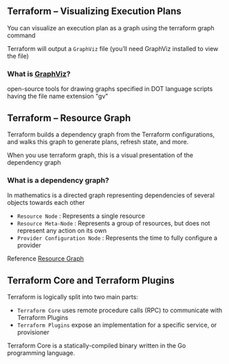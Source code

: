 ## Terraform – Visualizing Execution Plans​
You can visualize an execution plan as a graph using the terraform graph command​

Terraform will output a `GraphViz` file (you’ll need GraphViz installed to view the file)​

### What is [GraphViz](https://graphviz.org/)?​ 

open-source tools for drawing graphs specified in DOT language scripts having the file name extension "gv"​

## Terraform – Resource Graph​
Terraform builds a dependency graph from the Terraform configurations, and walks this graph to generate plans, refresh state, and more. ​

When you use terraform graph, this is a visual presentation of the dependency graph​

### What is a dependency graph?​

In mathematics is a directed graph representing dependencies of several objects towards each other​

- `Resource Node​​` :  Represents a single resource​
- `​Resource Meta-Node​​` : Represents a group of resources, but does not represent any action on its own​
- `Provider Configuration Node` : ​​Represents the time to fully configure a provider​

Reference [Resource Graph](https://www.terraform.io/docs/internals/graph.html)

## Terraform Core and Terraform Plugins​
Terraform is logically split into two main parts: ​

- `Terraform Core​`
uses remote procedure calls (RPC) to communicate with Terraform Plugins​
- `Terraform Plugins​`
expose an implementation for a specific service, or provisioner​

Terraform Core is a statically-compiled binary written in the Go programming language.​